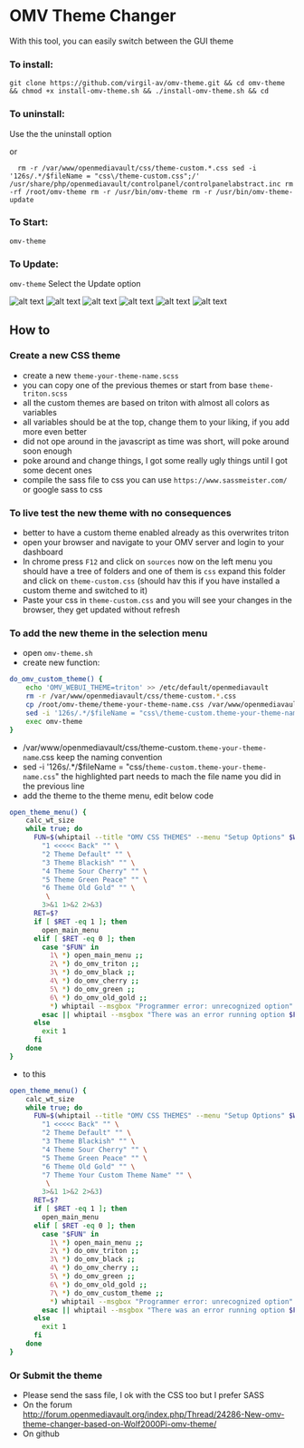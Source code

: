# OMV Theme Changer

With this tool, you can easily switch between the GUI theme

### To install:         
`git clone https://github.com/virgil-av/omv-theme.git && cd omv-theme && chmod +x install-omv-theme.sh && ./install-omv-theme.sh && cd`

### To uninstall:       
Use the the uninstall option 

or

`  rm -r /var/www/openmediavault/css/theme-custom.*.css
   sed -i '126s/.*/$fileName = "css\/theme-custom.css";/' /usr/share/php/openmediavault/controlpanel/controlpanelabstract.inc
   rm -rf /root/omv-theme
   rm -r /usr/bin/omv-theme
   rm -r /usr/bin/omv-theme-update`

### To Start:                                       
`omv-theme`

### To Update:                                       
`omv-theme`
Select the Update option


![alt text](https://preview.ibb.co/ivZXKK/Selection_001.png "")
![alt text](ttps://preview.ibb.co/mQkTte/Selection_002.png "")
![alt text](https://preview.ibb.co/fJFiRz/Selection_003.png "")
![alt text](https://preview.ibb.co/bxfHmz/Selection_010.png "")
![alt text](https://preview.ibb.co/kbygDe/Selection_008.png "")
![alt text](https://preview.ibb.co/eqaHmz/Selection_011.png "")


## How to

### Create a new CSS theme

- create a new `theme-your-theme-name.scss`
- you can copy one of the previous themes or start from base `theme-triton.scss`
- all the custom themes are based on triton with almost all colors as variables
- all variables should be at the top, change them to your liking, if you add more even better
- did not ope around in the javascript as time was short, will poke around soon enough
- poke around and change things, I got some really ugly things until I got some decent ones
- compile the sass file to css you can use `https://www.sassmeister.com/` or google sass to css

### To live test the new theme with no consequences

- better to have a custom theme enabled already as this overwrites triton
- open your browser and navigate to your OMV server and login to your dashboard
- In chrome press `F12` and click on `sources` now on the left menu you should have a tree of folders and one of them is `css` expand this folder and click on `theme-custom.css` (should hav this if you have installed a custom theme and switched to it)
- Paste your css in `theme-custom.css` and you will see your changes in the browser, they get updated without refresh

### To add the new theme in the selection menu
- open `omv-theme.sh`
- create new function:

```bash
do_omv_custom_theme() {
    echo 'OMV_WEBUI_THEME=triton' >> /etc/default/openmediavault
    rm -r /var/www/openmediavault/css/theme-custom.*.css
    cp /root/omv-theme/theme-your-theme-name.css /var/www/openmediavault/css/theme-custom.theme-your-theme-name.css
    sed -i '126s/.*/$fileName = "css\/theme-custom.theme-your-theme-name.css";/' /usr/share/php/openmediavault/controlpanel/controlpanelabstract.inc
    exec omv-theme
}
```
- /var/www/openmediavault/css/theme-custom.`theme-your-theme-name`.css keep the naming convention
- sed -i '126s/.*/$fileName = "css\/`theme-custom.theme-your-theme-name.css`" the highlighted part needs to mach the file name you did in the previous line
- add the theme to the theme menu, edit below code 
```bash
open_theme_menu() {
    calc_wt_size
    while true; do
      FUN=$(whiptail --title "OMV CSS THEMES" --menu "Setup Options" $WT_HEIGHT $WT_WIDTH $WT_MENU_HEIGHT --cancel-button Back --ok-button Select \
        "1 <<<<< Back" "" \
        "2 Theme Default" "" \
        "3 Theme Blackish" "" \
        "4 Theme Sour Cherry" "" \
        "5 Theme Green Peace" "" \
        "6 Theme Old Gold" "" \
         \
        3>&1 1>&2 2>&3)
      RET=$?
      if [ $RET -eq 1 ]; then
        open_main_menu
      elif [ $RET -eq 0 ]; then
        case "$FUN" in
          1\ *) open_main_menu ;;
          2\ *) do_omv_triton ;;
          3\ *) do_omv_black ;;
          4\ *) do_omv_cherry ;;
          5\ *) do_omv_green ;;
          6\ *) do_omv_old_gold ;;
          *) whiptail --msgbox "Programmer error: unrecognized option" 20 40 1 ;;
        esac || whiptail --msgbox "There was an error running option $FUN" 20 40 1
      else
        exit 1
      fi
    done
}
```
- to this
```bash
open_theme_menu() {
    calc_wt_size
    while true; do
      FUN=$(whiptail --title "OMV CSS THEMES" --menu "Setup Options" $WT_HEIGHT $WT_WIDTH $WT_MENU_HEIGHT --cancel-button Back --ok-button Select \
        "1 <<<<< Back" "" \
        "2 Theme Default" "" \
        "3 Theme Blackish" "" \
        "4 Theme Sour Cherry" "" \
        "5 Theme Green Peace" "" \
        "6 Theme Old Gold" "" \
        "7 Theme Your Custom Theme Name" "" \
         \
        3>&1 1>&2 2>&3)
      RET=$?
      if [ $RET -eq 1 ]; then
        open_main_menu
      elif [ $RET -eq 0 ]; then
        case "$FUN" in
          1\ *) open_main_menu ;;
          2\ *) do_omv_triton ;;
          3\ *) do_omv_black ;;
          4\ *) do_omv_cherry ;;
          5\ *) do_omv_green ;;
          6\ *) do_omv_old_gold ;;
          7\ *) do_omv_custom_theme ;;
          *) whiptail --msgbox "Programmer error: unrecognized option" 20 40 1 ;;
        esac || whiptail --msgbox "There was an error running option $FUN" 20 40 1
      else
        exit 1
      fi
    done
}
```


### Or Submit the theme
- Please send the sass file, I ok with the CSS too but I prefer SASS
- On the forum http://forum.openmediavault.org/index.php/Thread/24286-New-omv-theme-changer-based-on-Wolf2000Pi-omv-theme/
- On github
                                    


